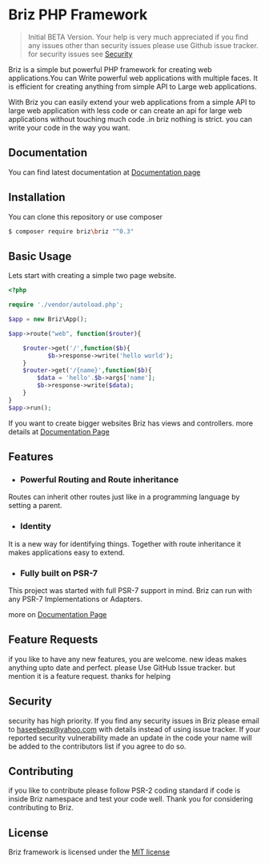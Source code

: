 # Briz  PHP Framework

>  Initial BETA Version. Your help is very much appreciated 
>  if you find any issues other than security issues please use Github issue tracker.
>  for security issues see [Security](#security) 


Briz is a simple but powerful PHP framework for creating web applications.You can Write powerful web applications with multiple faces. It is efficient for creating anything from simple API to Large web applications.

With Briz you can easily extend your web applications  from a simple API to large web application with less code or can create an api for large web applications without touching much code .in briz nothing is strict. you can write your code in the way you want.

## Documentation

You can find latest documentation at [Documentation page](http://briz.readthedocs.org)

## Installation

You can clone this repository or use composer
```bash
$ composer require briz\briz "^0.3"
```

## Basic Usage

Lets start with creating a simple two page website.

```php
<?php

require './vendor/autoload.php';

$app = new Briz\App();

$app->route("web", function($router){

    $router->get('/',function($b){
		   $b->response->write('hello world');
    }
    $router->get('/{name}',function($b){
    	$data = 'hello'.$b->args['name'];
    	$b->response->write($data);
    }
}
$app->run();
```

If you want to create bigger websites Briz has views and controllers. more details at [Documentation Page](http://briz.readthedocs.org)

## Features

- ### Powerful Routing and Route inheritance
Routes can inherit other routes just like in a programming language by setting a parent.

- ### Identity
It is a new way for identifying things. Together with route inheritance it makes applications easy to extend.

- ### Fully built on PSR-7
This project was started with full PSR-7 support in mind. Briz can run with any PSR-7 Implementations or Adapters.

more on [Documentation Page](http://briz.readthedocs.org)

## Feature Requests

if you like to have any new features, you are welcome. new ideas makes anything upto date and perfect. please Use GitHub Issue tracker. but mention it is a feature request. thanks for helping

## Security

security has high priority. If you find any security issues in Briz  please email to haseebeqx@yahoo.com with details instead of using issue tracker.
If your reported security vulnerability made an update in the code your name  will be added to the contributors list if you agree to do so.

## Contributing

if you like to contribute please follow PSR-2 coding standard if code is inside Briz namespace and test your code well. 
Thank you for considering contributing to Briz.

## License

Briz framework is licensed under the [MIT license](LICENCE)
